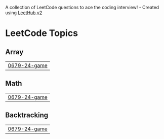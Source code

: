 A collection of LeetCode questions to ace the coding interview! - Created using [LeetHub v2](https://github.com/arunbhardwaj/LeetHub-2.0)
<!---LeetCode Topics Start-->
# LeetCode Topics
## Array
|  |
| ------- |
| [0679-24-game](https://github.com/arina-tuladhar/solid-doodle/tree/master/0679-24-game) |
## Math
|  |
| ------- |
| [0679-24-game](https://github.com/arina-tuladhar/solid-doodle/tree/master/0679-24-game) |
## Backtracking
|  |
| ------- |
| [0679-24-game](https://github.com/arina-tuladhar/solid-doodle/tree/master/0679-24-game) |
<!---LeetCode Topics End-->